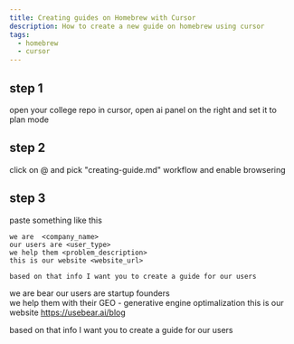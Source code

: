 ```yaml
---
title: Creating guides on Homebrew with Cursor
description: How to create a new guide on homebrew using cursor
tags:
  - homebrew
  - cursor
---
```



## step 1 
open your college repo in cursor, open ai panel on the right and set it to plan mode 

## step 2 
click on @ and pick "creating-guide.md" workflow and enable browsering 

## step 3
paste something like this 

```
we are  <company_name>
our users are <user_type> 
we help them <problem_description>
this is our website <website_url>

based on that info I want you to create a guide for our users 
```



we are  bear
our users are startup founders  
we help them with their GEO - generative engine optimalization 
this is our website https://usebear.ai/blog

based on that info I want you to create a guide for our users 
